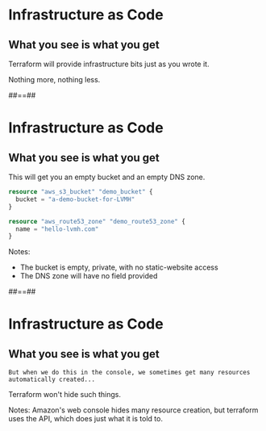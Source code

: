 
# Infrastructure as Code
## What you see is what you get

Terraform will provide infrastructure bits just as you wrote it.

Nothing more, nothing less.

##==##
<!-- .slide: class="with-code" -->

# Infrastructure as Code
## What you see is what you get

This will get you an empty bucket and an empty DNS zone.  

```tf
resource "aws_s3_bucket" "demo_bucket" {
  bucket = "a-demo-bucket-for-LVMH"
}

resource "aws_route53_zone" "demo_route53_zone" {
  name = "hello-lvmh.com"
}
```
<!-- .element: class="big-code" -->

Notes: 
- The bucket is empty, private, with no static-website access
- The DNS zone will have no field provided

##==##

# Infrastructure as Code
## What you see is what you get

    But when we do this in the console, we sometimes get many resources automatically created...

Terraform won't hide such things.

Notes:
Amazon's web console hides many resource creation, but terraform uses the API, which does just what it is told to.
